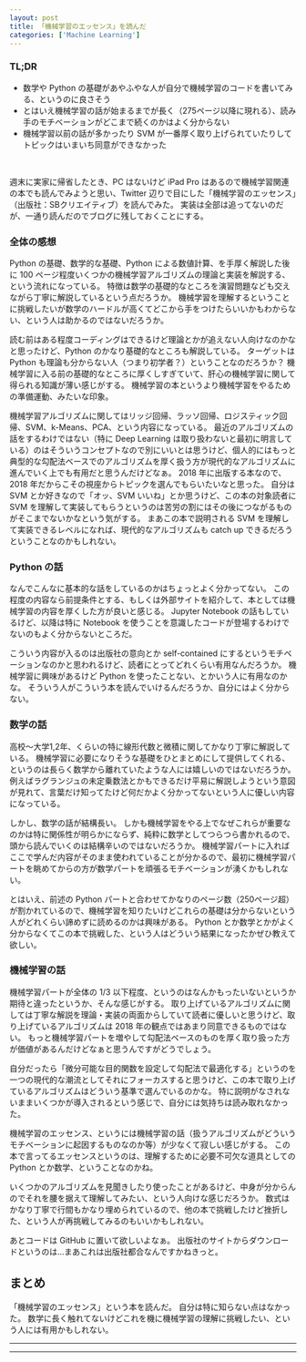 ```yaml
---
layout: post
title: 「機械学習のエッセンス」を読んだ
categories: ['Machine Learning']
---
```


### TL;DR
- 数学や Python の基礎があやふやな人が自分で機械学習のコードを書いてみる、というのに良さそう
- とはいえ機械学習の話が始まるまでが長く（275ページ以降に現れる）、読み手のモチベーションがどこまで続くのかはよく分からない
- 機械学習以前の話が多かったり SVM が一番厚く取り上げられていたりしてトピックはいまいち同意ができなかった
<br>

<script type="text/javascript" src="https://cdn.mathjax.org/mathjax/latest/MathJax.js?config=TeX-AMS-MML_HTMLorMML"></script>

週末に実家に帰省したとき、PC はないけど iPad Pro はあるので機械学習関連の本でも読んでみようと思い、Twitter 辺りで目にした「機械学習のエッセンス」（出版社：SBクリエイティブ）を読んでみた。
実装は全部は追ってないのだが、一通り読んだのでブログに残しておくことにする。

### 全体の感想
Python の基礎、数学的な基礎、Python による数値計算、を手厚く解説した後に 100 ページ程度いくつかの機械学習アルゴリズムの理論と実装を解説する、という流れになっている。
特徴は数学の基礎的なところを演習問題なども交えながら丁寧に解説しているという点だろうか。
機械学習を理解するということに挑戦したいが数学のハードルが高くてどこから手をつけたらいいかもわからない、という人は助かるのではないだろうか。

読む前はある程度コーディングはできるけど理論とかが追えない人向けなのかなと思ったけど、Python のかなり基礎的なところも解説している。
ターゲットは Python も理論も分からない人（つまり初学者？）ということなのだろうか？
機械学習に入る前の基礎的なところに厚くしすぎていて、肝心の機械学習に関して得られる知識が薄い感じがする。
機械学習の本というより機械学習をやるための準備運動、みたいな印象。

機械学習アルゴリズムに関してはリッジ回帰、ラッソ回帰、ロジスティック回帰、SVM、k-Means、PCA、という内容になっている。
最近のアルゴリズムの話をするわけではない（特に Deep Learning は取り扱わないと最初に明言している）のはそういうコンセプトなので別にいいとは思うけど、個人的にはもっと典型的な勾配法ベースでのアルゴリズムを厚く扱う方が現代的なアルゴリズムに進んでいく上でも有用だと思うんだけどなぁ。
2018 年に出版する本なので、2018 年だからこその視座からトピックを選んでもらいたいなと思った。
自分は SVM とか好きなので「オッ、SVM いいね」とか思うけど、この本の対象読者に SVM を理解して実装してもらうというのは苦労の割にはその後につながるものがそこまでないかなという気がする。
まあこの本で説明される SVM を理解して実装できるレベルになれば、現代的なアルゴリズムも catch up できるだろうということなのかもしれない。

### Python の話
なんでこんなに基本的な話をしているのかはちょっとよく分かってない。
この程度の内容なら前提条件とする、もしくは外部サイトを紹介して、本としては機械学習の内容を厚くした方が良いと感じる。
Jupyter Notebook の話もしているけど、以降は特に Notebook を使うことを意識したコードが登場するわけでないのもよく分からないところだ。

こういう内容が入るのは出版社の意向とか self-contained にするというモチベーションなのかと思われるけど、読者にとってどれくらい有用なんだろうか。
機械学習に興味があるけど Python を使ったことない、とかいう人に有用なのかな。
そういう人がこういう本を読んでいけるんだろうか、自分にはよく分からない。

### 数学の話
高校〜大学1,2年、くらいの特に線形代数と微積に関してかなり丁寧に解説している。
機械学習に必要になりそうな基礎をひとまとめにして提供してくれる、というのは長らく数学から離れていたような人には嬉しいのではないだろうか。
例えばラグランジュの未定乗数法とかもできるだけ平易に解説しようという意図が見れて、言葉だけ知ってたけど何だかよく分かってないという人に優しい内容になっている。

しかし、数学の話が結構長い。
しかも機械学習をやる上でなぜこれらが重要なのかは特に関係性が明らかにならず、純粋に数学としてつらつら書かれるので、頭から読んでいくのは結構辛いのではないだろうか。
機械学習パートに入ればここで学んだ内容がそのまま使われていることが分かるので、最初に機械学習パートを眺めてからの方が数学パートを頑張るモチベーションが湧くかもしれない。

とはいえ、前述の Python パートと合わせてかなりのページ数（250ページ超）が割かれているので、機械学習を知りたいけどこれらの基礎は分からないという人がどれくらい諦めずに読めるのかは興味がある。
Python とか数学とかがよく分からなくてこの本で挑戦した、という人はどういう結果になったかぜひ教えて欲しい。

### 機械学習の話
機械学習パートが全体の 1/3 以下程度、というのはなんかもったいないというか期待と違ったというか、そんな感じがする。
取り上げているアルゴリズムに関しては丁寧な解説を理論・実装の両面からしていて読者に優しいと思うけど、取り上げているアルゴリズムは 2018 年の観点ではあまり同意できるものではない。
もっと機械学習パートを増やして勾配法ベースのものを厚く取り扱った方が価値があるんだけどなぁと思うんですがどうでしょう。

自分だったら「微分可能な目的関数を設定して勾配法で最適化する」というのを一つの現代的な潮流としてそれにフォーカスすると思うけど、この本で取り上げているアルゴリズムはどういう基準で選んでいるのかな。
特に説明がなされないままいくつかが導入されるという感じで、自分には気持ちは読み取れなかった。

機械学習のエッセンス、というには機械学習の話（扱うアルゴリズムがどういうモチベーションに起因するものなのか等）が少なくて寂しい感じがする。
この本で言ってるエッセンスというのは、理解するために必要不可欠な道具としての Python とか数学、ということなのかね。

いくつかのアルゴリズムを見聞きしたり使ったことがあるけど、中身が分からんのでそれを腰を据えて理解してみたい、という人向けな感じだろうか。
数式はかなり丁寧で行間もかなり埋められているので、他の本で挑戦したけど挫折した、という人が再挑戦してみるのもいいかもしれない。

あとコードは GitHub に置いて欲しいよなぁ。
出版社のサイトからダウンロードというのは...まあこれは出版社都合なんですかねきっと。


## まとめ
「機械学習のエッセンス」という本を読んだ。
自分は特に知らない点はなかった。
数学に長く触れてないけどこれを機に機械学習の理解に挑戦したい、という人には有用かもしれない。

---
---
<br>

